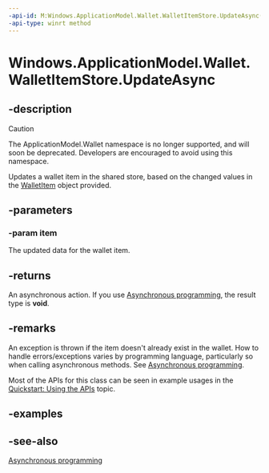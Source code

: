 ```yaml
---
-api-id: M:Windows.ApplicationModel.Wallet.WalletItemStore.UpdateAsync(Windows.ApplicationModel.Wallet.WalletItem)
-api-type: winrt method
---
```


<!-- Method syntax
public Windows.Foundation.IAsyncAction UpdateAsync(Windows.ApplicationModel.Wallet.WalletItem item)
-->

# Windows.ApplicationModel.Wallet.WalletItemStore.UpdateAsync

## -description
> [!CAUTION]
> The ApplicationModel.Wallet namespace is no longer supported, and will soon be deprecated. Developers are encouraged to avoid using this namespace.

Updates a wallet item in the shared store, based on the changed values in the [WalletItem](walletitem.md) object provided.

## -parameters
### -param item
The updated data for the wallet item.

## -returns
An asynchronous action. If you use [Asynchronous programming](/windows/uwp/threading-async/asynchronous-programming-universal-windows-platform-apps), the result type is **void**.

## -remarks
An exception is thrown if the item doesn't already exist in the wallet. How to handle errors/exceptions varies by programming language, particularly so when calling asynchronous methods. See [Asynchronous programming](/windows/uwp/threading-async/asynchronous-programming-universal-windows-platform-apps).

Most of the APIs for this class can be seen in example usages in the [Quickstart: Using the   APIs](/previous-versions/windows/apps/dn631257(v=win.10)) topic.

## -examples

## -see-also
[Asynchronous programming](/windows/uwp/threading-async/asynchronous-programming-universal-windows-platform-apps)
